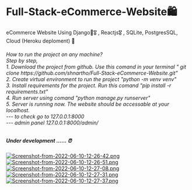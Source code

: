 # Full-Stack-eCommerce-Website🛍️
eCommerce Website Using Django🎯🎖️ , Reactjs🎖️ , SQLite, PostgresSQL, Cloud (Heroku deploment) 🛒 <br>
<h6>How to run the project on any machine?<br>
 Step by step,<br>
 1. Download the project from github. Use this comand in your terminal " git clone https://github.com/shnartho/Full-Stack-eCommerce-Website.git"<br>
 2. Create virtual environment to run the project "python -m venv venv"<br>
 3. Install requirements for the project. Run this comand "pip install -r requirements.txt"<br>
 4. Run server using comand "python manage.py runserver"<br>
 5. Server is running now. The website should be accessable at your localhost.<br> 
   --- to check go to 127.0.0.1:8000<br>
   --- admin panel 127.0.0.1:8000/admin/<br>
</h6>
<h5>Under development ...... ⏰</h5>

[![Screenshot-from-2022-06-10-12-26-42.png](https://i.postimg.cc/yY7RWXz0/Screenshot-from-2022-06-10-12-26-42.png)](https://postimg.cc/s10xNWx2)
[![Screenshot-from-2022-06-10-12-26-51.png](https://i.postimg.cc/qRnK61Rx/Screenshot-from-2022-06-10-12-26-51.png)](https://postimg.cc/PpXJBz1C)
[![Screenshot-from-2022-06-10-12-27-08.png](https://i.postimg.cc/xTQvMVLJ/Screenshot-from-2022-06-10-12-27-08.png)](https://postimg.cc/rzhR2bnM)
[![Screenshot-from-2022-06-10-12-27-31.png](https://i.postimg.cc/135D70Cy/Screenshot-from-2022-06-10-12-27-31.png)](https://postimg.cc/8j9FjvgY)
[![Screenshot-from-2022-06-10-12-27-37.png](https://i.postimg.cc/zDKwyGHY/Screenshot-from-2022-06-10-12-27-37.png)](https://postimg.cc/CdMntY4c)
